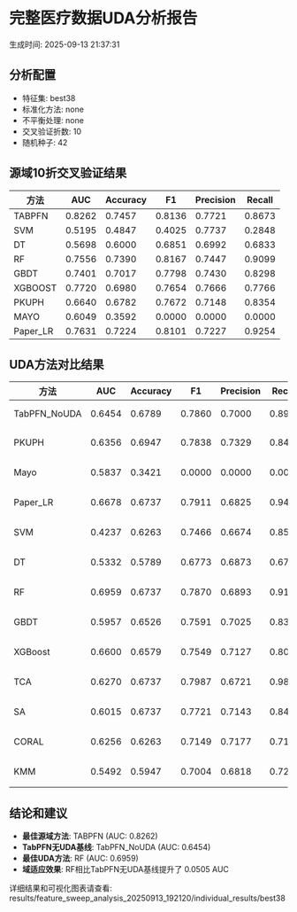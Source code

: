 # 完整医疗数据UDA分析报告

生成时间: 2025-09-13 21:37:31

## 分析配置

- 特征集: best38
- 标准化方法: none
- 不平衡处理: none
- 交叉验证折数: 10
- 随机种子: 42

## 源域10折交叉验证结果

| 方法 | AUC | Accuracy | F1 | Precision | Recall |
|------|-----|----------|----|-----------| -------|
| TABPFN | 0.8262 | 0.7457 | 0.8136 | 0.7721 | 0.8673 |
| SVM | 0.5195 | 0.4847 | 0.4025 | 0.7737 | 0.2848 |
| DT | 0.5698 | 0.6000 | 0.6851 | 0.6992 | 0.6833 |
| RF | 0.7556 | 0.7390 | 0.8167 | 0.7447 | 0.9099 |
| GBDT | 0.7401 | 0.7017 | 0.7798 | 0.7430 | 0.8298 |
| XGBOOST | 0.7720 | 0.6980 | 0.7654 | 0.7666 | 0.7766 |
| PKUPH | 0.6640 | 0.6782 | 0.7672 | 0.7148 | 0.8354 |
| MAYO | 0.6049 | 0.3592 | 0.0000 | 0.0000 | 0.0000 |
| Paper_LR | 0.7631 | 0.7224 | 0.8101 | 0.7227 | 0.9254 |

## UDA方法对比结果

| 方法 | AUC | Accuracy | F1 | Precision | Recall | 类型 |
|------|-----|----------|----|-----------| -------|------|
| TabPFN_NoUDA | 0.6454 | 0.6789 | 0.7860 | 0.7000 | 0.8960 | TabPFN基线 |
| PKUPH | 0.6356 | 0.6947 | 0.7838 | 0.7329 | 0.8474 | 传统基线 |
| Mayo | 0.5837 | 0.3421 | 0.0000 | 0.0000 | 0.0000 | 传统基线 |
| Paper_LR | 0.6678 | 0.6737 | 0.7911 | 0.6825 | 0.9429 | 传统基线 |
| SVM | 0.4237 | 0.6263 | 0.7466 | 0.6674 | 0.8558 | 机器学习基线 |
| DT | 0.5332 | 0.5789 | 0.6773 | 0.6873 | 0.6712 | 机器学习基线 |
| RF | 0.6959 | 0.6737 | 0.7870 | 0.6893 | 0.9186 | 机器学习基线 |
| GBDT | 0.5957 | 0.6526 | 0.7591 | 0.7025 | 0.8314 | 机器学习基线 |
| XGBoost | 0.6600 | 0.6579 | 0.7549 | 0.7127 | 0.8077 | 机器学习基线 |
| TCA | 0.6270 | 0.6737 | 0.7987 | 0.6721 | 0.9840 | UDA方法 |
| SA | 0.6015 | 0.6737 | 0.7721 | 0.7143 | 0.8400 | UDA方法 |
| CORAL | 0.6256 | 0.6263 | 0.7149 | 0.7177 | 0.7120 | UDA方法 |
| KMM | 0.5492 | 0.5947 | 0.7004 | 0.6818 | 0.7200 | UDA方法 |

## 结论和建议

- **最佳源域方法**: TABPFN (AUC: 0.8262)
- **TabPFN无UDA基线**: TabPFN_NoUDA (AUC: 0.6454)
- **最佳UDA方法**: RF (AUC: 0.6959)
- **域适应效果**: RF相比TabPFN无UDA基线提升了 0.0505 AUC

详细结果和可视化图表请查看: results/feature_sweep_analysis_20250913_192120/individual_results/best38